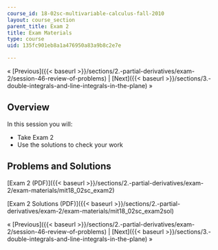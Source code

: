 ```yaml
---
course_id: 18-02sc-multivariable-calculus-fall-2010
layout: course_section
parent_title: Exam 2
title: Exam Materials
type: course
uid: 135fc901eb8a1a476950a83a9b8c2e7e

---
```


« [Previous]({{< baseurl >}}/sections/2.-partial-derivatives/exam-2/session-46-review-of-problems) | [Next]({{< baseurl >}}/sections/3.-double-integrals-and-line-integrals-in-the-plane) »

Overview
--------

In this session you will:

*   Take Exam 2
*   Use the solutions to check your work

Problems and Solutions
----------------------

[Exam 2 (PDF)]({{< baseurl >}}/sections/2.-partial-derivatives/exam-2/exam-materials/mit18_02sc_exam2)

[Exam 2 Solutions (PDF)]({{< baseurl >}}/sections/2.-partial-derivatives/exam-2/exam-materials/mit18_02sc_exam2sol)

« [Previous]({{< baseurl >}}/sections/2.-partial-derivatives/exam-2/session-46-review-of-problems) | [Next]({{< baseurl >}}/sections/3.-double-integrals-and-line-integrals-in-the-plane) »